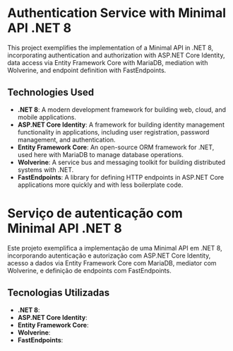 # Authentication Service with Minimal API .NET 8

This project exemplifies the implementation of a Minimal API in .NET 8, incorporating authentication and authorization with ASP.NET Core Identity, data access via Entity Framework Core with MariaDB, mediation with Wolverine, and endpoint definition with FastEndpoints.

## Technologies Used

- **.NET 8**: A modern development framework for building web, cloud, and mobile applications.
- **ASP.NET Core Identity**: A framework for building identity management functionality in applications, including user registration, password management, and authentication.
- **Entity Framework Core**: An open-source ORM framework for .NET, used here with MariaDB to manage database operations.
- **Wolverine**: A service bus and messaging toolkit for building distributed systems with .NET.
- **FastEndpoints**: A library for defining HTTP endpoints in ASP.NET Core applications more quickly and with less boilerplate code.


# Serviço de autenticação com  Minimal API .NET 8  

Este projeto exemplifica a implementação de uma Minimal API em .NET 8, incorporando autenticação e autorização com ASP.NET Core Identity, acesso a dados via Entity Framework Core com MariaDB, mediator com Wolverine, e definição de endpoints com FastEndpoints.

## Tecnologias Utilizadas

- **.NET 8**:  
- **ASP.NET Core Identity**:  
- **Entity Framework Core**:  
- **Wolverine**:  
- **FastEndpoints**: 

 
